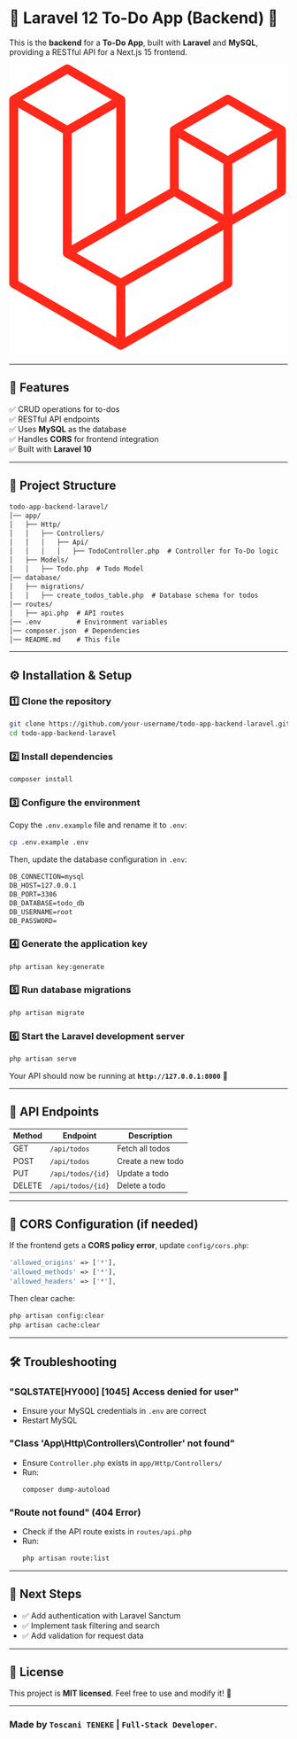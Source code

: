 # **📝 Laravel 12 To-Do App (Backend) 🚀**  

This is the **backend** for a **To-Do App**, built with **Laravel** and **MySQL**, providing a RESTful API for a Next.js 15 frontend.

![Laravel 12](./public/logo-laravel.webp "Todo App Screenshot")

---

## **📌 Features**  
✅ CRUD operations for to-dos  
✅ RESTful API endpoints  
✅ Uses **MySQL** as the database  
✅ Handles **CORS** for frontend integration  
✅ Built with **Laravel 10**  

---

## **📂 Project Structure**  
```
todo-app-backend-laravel/
│── app/
│   ├── Http/
│   │   ├── Controllers/
│   │   │   ├── Api/
│   │   │   │   ├── TodoController.php  # Controller for To-Do logic
│   ├── Models/
│   │   ├── Todo.php  # Todo Model
│── database/
│   ├── migrations/
│   │   ├── create_todos_table.php  # Database schema for todos
│── routes/
│   ├── api.php  # API routes
│── .env         # Environment variables
│── composer.json  # Dependencies
│── README.md    # This file
```

---

## **⚙️ Installation & Setup**  
### **1️⃣ Clone the repository**  
```bash
git clone https://github.com/your-username/todo-app-backend-laravel.git
cd todo-app-backend-laravel
```

### **2️⃣ Install dependencies**  
```bash
composer install
```

### **3️⃣ Configure the environment**  
Copy the `.env.example` file and rename it to `.env`:  
```bash
cp .env.example .env
```
Then, update the database configuration in `.env`:
```env
DB_CONNECTION=mysql
DB_HOST=127.0.0.1
DB_PORT=3306
DB_DATABASE=todo_db
DB_USERNAME=root
DB_PASSWORD=
```

### **4️⃣ Generate the application key**  
```bash
php artisan key:generate
```

### **5️⃣ Run database migrations**  
```bash
php artisan migrate
```

### **6️⃣ Start the Laravel development server**  
```bash
php artisan serve
```
Your API should now be running at **`http://127.0.0.1:8000`** 🎉

---

## **🔌 API Endpoints**  
| Method | Endpoint           | Description              |
|--------|-------------------|--------------------------|
| GET    | `/api/todos`       | Fetch all todos         |
| POST   | `/api/todos`       | Create a new todo       |
| PUT    | `/api/todos/{id}`  | Update a todo           |
| DELETE | `/api/todos/{id}`  | Delete a todo           |

---

## **📌 CORS Configuration (if needed)**  
If the frontend gets a **CORS policy error**, update `config/cors.php`:  
```php
'allowed_origins' => ['*'],
'allowed_methods' => ['*'],
'allowed_headers' => ['*'],
```
Then clear cache:  
```bash
php artisan config:clear
php artisan cache:clear
```

---

## **🛠 Troubleshooting**  
### **"SQLSTATE[HY000] [1045] Access denied for user"**  
- Ensure your MySQL credentials in `.env` are correct  
- Restart MySQL  

### **"Class 'App\Http\Controllers\Controller' not found"**  
- Ensure `Controller.php` exists in `app/Http/Controllers/`  
- Run:  
  ```bash
  composer dump-autoload
  ```

### **"Route not found" (404 Error)**  
- Check if the API route exists in `routes/api.php`  
- Run:  
  ```bash
  php artisan route:list
  ```

---

## **📌 Next Steps**  
- ✅ Add authentication with Laravel Sanctum  
- ✅ Implement task filtering and search  
- ✅ Add validation for request data  

---

## **📜 License**  
This project is **MIT licensed**. Feel free to use and modify it! 🚀  

---

### Made by `Toscani TENEKE` | `Full-Stack Developer`.

